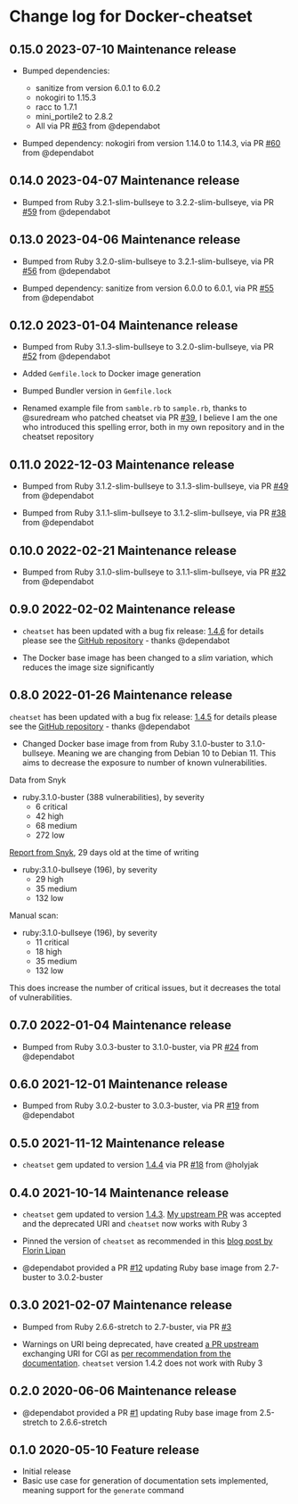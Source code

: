 # Change log for Docker-cheatset

## 0.15.0 2023-07-10 Maintenance release

- Bumped dependencies:
  - sanitize from version 6.0.1 to 6.0.2
  - nokogiri to 1.15.3
  - racc to 1.7.1
  - mini_portile2 to 2.8.2
  - All via PR [#63](https://github.com/jonasbn/docker-cheatset/pull/63) from @dependabot

- Bumped dependency: nokogiri from version 1.14.0 to 1.14.3, via PR [#60](https://github.com/jonasbn/docker-cheatset/pull/60) from @dependabot

## 0.14.0 2023-04-07 Maintenance release

- Bumped from Ruby 3.2.1-slim-bullseye to 3.2.2-slim-bullseye, via PR [#59](https://github.com/jonasbn/docker-cheatset/pull/59) from @dependabot

## 0.13.0 2023-04-06 Maintenance release

- Bumped from Ruby 3.2.0-slim-bullseye to 3.2.1-slim-bullseye, via PR [#56](https://github.com/jonasbn/docker-cheatset/pull/56) from @dependabot

- Bumped dependency: sanitize from version 6.0.0 to 6.0.1, via PR [#55](https://github.com/jonasbn/docker-cheatset/pull/55) from @dependabot

## 0.12.0 2023-01-04 Maintenance release

- Bumped from Ruby 3.1.3-slim-bullseye to 3.2.0-slim-bullseye, via PR [#52](https://github.com/jonasbn/docker-cheatset/pull/52) from @dependabot

- Added `Gemfile.lock` to Docker image generation

- Bumped Bundler version in `Gemfile.lock`

- Renamed example file from `samble.rb` to `sample.rb`, thanks to @suredream who patched cheatset via PR [#39](https://github.com/Kapeli/cheatset/pull/39), I believe I am the one who introduced this spelling error, both in my own repository and in the cheatset repository

## 0.11.0 2022-12-03 Maintenance release

- Bumped from Ruby 3.1.2-slim-bullseye to 3.1.3-slim-bullseye, via PR [#49](https://github.com/jonasbn/docker-cheatset/pull/49) from @dependabot

- Bumped from Ruby 3.1.1-slim-bullseye to 3.1.2-slim-bullseye, via PR [#38](https://github.com/jonasbn/docker-cheatset/pull/38) from @dependabot

## 0.10.0 2022-02-21 Maintenance release

- Bumped from Ruby 3.1.0-slim-bullseye to 3.1.1-slim-bullseye, via PR [#32](https://github.com/jonasbn/docker-cheatset/pull/32) from @dependabot

## 0.9.0 2022-02-02 Maintenance release

- `cheatset` has been updated with a bug fix release: [1.4.6](https://rubygems.org/gems/cheatset/versions/1.4.6) for details please see the [GitHub repository](https://github.com/Kapeli/cheatset) - thanks @dependabot

- The Docker base image has been changed to a _slim_ variation, which reduces the image size significantly

## 0.8.0 2022-01-26 Maintenance release

`cheatset` has been updated with a bug fix release: [1.4.5](https://rubygems.org/gems/cheatset/versions/1.4.5) for details please see the [GitHub repository](https://github.com/Kapeli/cheatset) - thanks @dependabot

- Changed Docker base image from from Ruby 3.1.0-buster to 3.1.0-bullseye. Meaning we are changing from Debian 10 to Debian 11. This aims to decrease the exposure to number of known vulnerabilities.

Data from Snyk

- ruby.3.1.0-buster (388 vulnerabilities), by severity
  - 6 critical
  - 42 high
  - 68 medium
  - 272 low

[Report from Snyk](https://snyk.io/advisor/docker/ruby/3.1.0-bullseye), 29 days old at the time of writing

- ruby:3.1.0-bullseye (196), by severity
  - 29 high
  - 35 medium
  - 132 low

Manual scan:

- ruby:3.1.0-bullseye (196), by severity
  - 11 critical
  - 18 high
  - 35 medium
  - 132 low

This does increase the number of critical issues, but it decreases the total of vulnerabilities.

## 0.7.0 2022-01-04 Maintenance release

- Bumped from Ruby 3.0.3-buster to 3.1.0-buster, via PR [#24](https://github.com/jonasbn/docker-cheatset/pull/24) from @dependabot

## 0.6.0 2021-12-01 Maintenance release

- Bumped from Ruby 3.0.2-buster to 3.0.3-buster, via PR [#19](https://github.com/jonasbn/docker-cheatset/pull/19) from @dependabot

## 0.5.0 2021-11-12 Maintenance release

- `cheatset` gem updated to version [1.4.4](https://rubygems.org/gems/cheatset/versions/1.4.4) via PR [#18](https://github.com/jonasbn/docker-cheatset/pull/18) from @holyjak

## 0.4.0 2021-10-14 Maintenance release

- `cheatset` gem updated to version [1.4.3](https://rubygems.org/gems/cheatset/versions/1.4.3). [My upstream PR](https://github.com/Kapeli/cheatset/pull/35) was accepted and the deprecated URI and `cheatset` now works with Ruby 3

- Pinned the version of `cheatset` as recommended in this [blog post by Florin Lipan](https://lipanski.com/posts/dockerfile-ruby-best-practices#3-pin-your-application-dependencies)

- @dependabot provided a PR [#12](https://github.com/jonasbn/docker-cheatset/pull/12) updating Ruby base image from 2.7-buster to 3.0.2-buster

## 0.3.0 2021-02-07 Maintenance release

- Bumped from Ruby 2.6.6-stretch to 2.7-buster, via PR [#3](https://github.com/jonasbn/docker-cheatset/pull/3)

- Warnings on URI being deprecated, have created [a PR upstream](https://github.com/Kapeli/cheatset/pull/35) exchanging URI for CGI as [per recommendation from the documentation](https://rubyapi.org/2.7/o/uri/escape). `cheatset` version 1.4.2 does not work with Ruby 3

## 0.2.0 2020-06-06 Maintenance release

- @dependabot provided a PR [#1](https://github.com/jonasbn/docker-cheatset/pull/1) updating Ruby base image from 2.5-stretch to 2.6.6-stretch

## 0.1.0 2020-05-10 Feature release

- Initial release
- Basic use case for generation of documentation sets implemented, meaning support for the `generate` command
